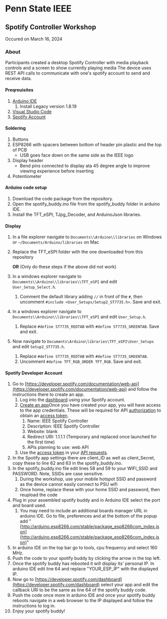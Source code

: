# Penn State IEEE
## Spotify Controller Workshop
Occured on March 16, 2024

### About
Participants created a desktop Spotify Controller with media playback controls and a screen to show currently playing media
The device uses REST API calls to communicate with one's spotify account to send and receive data.

#### Preqreuisites
1. [Arduino IDE](https://www.arduino.cc/en/software)
	1. Install Legacy version 1.8.19
2. [Visual Studio Code](https://code.visualstudio.com/download)
3. [Spotify Account](https://open.spotify.com/)

#### Soldering
1. Buttons
2. ESP8266 with spacers between bottom of header pin plastic and the top of PCB
	- USB goes face down on the same side as the IEEE logo
3. Display header
    - Bend pins connected to display ata  45 degree angle to improve viewing experience before inserting
4. Potentiometer

#### Arduino code setup
1. Download the code package from the repository.
2. Open the spotify_buddy.ino file from the spotify_buddy folder in arduino IDE.
3. Install the TFT_eSPI, TJpg_Decoder, and ArduinoJson libraries.

#### Display
1. In a file explorer navigate to `Documents\\Arduino\\libraries` on Windows or `~/Documents/Arduino/libraries` on Mac
2. Replace the TFT_eSPI folder with the one downloaded from this repository

   **OR** (Only do these steps if the above did not work)
   
1. In a windows explorer navigate to `Documents\\Arduino\\libraries\\TFT_eSPI` and edit `User_Setup_Select.h`. 
	1. Comment the default library adding `//` in front of the `#`, then uncomment `#include <User_Setups/Setup2_ST7735.h>`. Save and exit.
2. In a windows explorer navigate to `Documents\\Arduino\\libraries\\TFT_eSPI` and edit `User_Setup.h`. 
	1. Replace `#define ST7735_REDTAB` with `#define ST7735_GREENTAB`. Save and exit.
3. Now navigate to `Documents\Arduino\libraries\TFT_eSPI\User_Setups` and edit `Setup2_ST7735.h`.
	1. Replace `#define ST7735_REDTAB` with `#define ST7735_GREENTAB`.
	2. Uncomment `#define TFT_RGB_ORDER TFT_RGB`. Save and exit.

#### Spotify Developer Account
1. Go to [https://developer.spotify.com/documentation/web-api](https://developer.spotify.com/documentation/web-api) and follow the instructions there to create an app.
	1. Log into the [dashboard](https://developer.spotify.com/dashboard) using your Spotify account.
	2. [Create an app](https://developer.spotify.com/documentation/web-api/concepts/apps)Once you have created your app, you will have access to the app credentials. These will be required for API [authorization](https://developer.spotify.com/documentation/web-api/concepts/authorization) to obtain an [access token](https://developer.spotify.com/documentation/web-api/concepts/access-token).
		1. Name: IEEE Spotify Controller
		2. Description: IEEE Spotify Controller
		3. Website: blank
		4. Redirect URI: 1.1.1.1 (Temporary and replaced once launched for the first time)
		5. APIs planning to use: web API
	3. Use the [access token](https://developer.spotify.com/documentation/web-api/concepts/access-token) in your [API requests](https://developer.spotify.com/documentation/web-api/concepts/api-calls).
2. In the Spotify app settings there are client_ID as well as client_Secret, copy these to line 62 and 63 in the spotify_buddy.ino.
3. In the spotify_buddy.ino file edit lines 58 and 59 to your WIFI_SSID and PASSWORD. Note, SSIDs are case sensitive.
	1. During the workshop, use your mobile hotspot SSID and password as the device cannot easily connect to PSU wifi
 	2. Once home, replace these with your home SSID and password, then reupload the code
4. Plug in your assembled spotify buddy and in Arduino IDE select the port and board used. 
 	1. You may need to include an additional boards manager URL in arduino IDE. Go to file, preferences and at the bottom of the popup add "[http://arduino.esp8266.com/stable/package_esp8266com_index.json](http://arduino.esp8266.com/stable/package_esp8266com_index.json)"
5. In arduino IDE on the top bar go to tools, cpu frequency and select 160 MHz.
6. Push the code to your spotify buddy by clicking the arrow in the top left.
7. Once the spotify buddy has rebooted it will display its' personal IP. In arduino IDE edit line 64 and replace "YOUR_ESP_IP" with the displayed IP.
8. Now go to [https://developer.spotify.com/dashboard](https://developer.spotify.com/dashboard) select your app and edit the callback URI to be the same as line 64 of the spotify buddy code.
9. Push the code once more in arduino IDE and once your spotify buddy reboots navigate in a web browser to the IP displayed and follow the instructions to log in.
10. Enjoy your spotify buddy!
